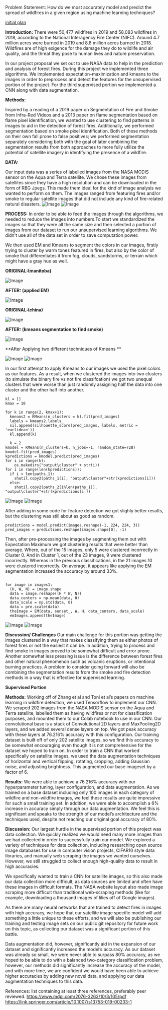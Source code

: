 Problem Statement: How do we most accurately model and predict the spread of wildfires in a given region using machine learning techniques?

<a href="page1.md">initial plan</a>

**Introduction:**
There were 50,477 wildfires in 2019 and 58,083 wildfires in 2018, according to the National Interagency Fire Center (NIFC). Around 4.7 million acres were burned in 2019 and  8.8 million acres burned in 2018. Wildfires are of high exigence for the damage they do to wildlife and air quality, and the threat they pose to human lives and nature preservation.

In our project proposal we set out to use NASA data to help in the prediction and analysis of forest fires. During this project we implemented three algorithms. We implemented expectation–maximization and kmeans to the images in order to preprocess and detect the features for the unsupervised portion of the project. For the third supervised portion we implemented a CNN along with data augmentation. 

**Methods:**

Inspired by a reading of a 2019 paper on Segmentation of Fire and Smoke from Infra-Red Videos and a 2013 paper on flame segmentation based on flame pixel identification, we wanted to use clustering to find patterns in images to aid in the detection of forest fires. Additionally, we performed segmentation based on smoke pixel identification. Both of these methods on their own fall prone to false positives; we performed segmentation separately considering both with the goal of later combining the segmentation results from both approaches to more fully utilize the potential of satellite imagery in identifying the presence of a wildfire.

**DATA:**

Our input data was a series of labelled images from the NASA MODIS sensor on the Aqua and Terra satellite. We chose these images from satellites since they have a high resolution and can be downloaded in the form of RBG Jpegs. This made them ideal for the kind of image analysis we wanted to perform on them. The images ranged from featuring fires and/or smoke to regular satellite images that did not include any kind of fire-related natural disasters. 
![Image](forestFireDataSet.png)
![Image](notForesetFire.png)

**PROCESS:**
In order to be able to feed the images through the algorithms, we needed to reduce the images into numbers.To start we standardized the images so that they were all the same size and then selected a portion of images from our dataset to run our unsupervised learning algorithms. We didn't use all of the data set in order to save computation power.

We then used EM and Kmeans to segment the colors in our images, firstly trying to cluster by warm tones featured in fires, but also by the color of smoke that differentiates it from fog, clouds, sandstorms, or terrain which might have a gray hue as well.

**ORIGINAL:(manitoba)**

![Image](origManitoba.png) 

**AFTER: (applied EM)** 

![Image](manitobaEM.png)

**ORIGINAL:(china)**

![Image](china_orig.PNG)

**AFTER: (kmeans segmentation to find smoke)**

![Image](kmeans3_after.PNG)

**After Applying two different techniques of Kmeans **

![Image](kMeans2.png)
![Image](kMeans1.png)

In our first attempt to apply Kmeans to our images we used the pixel colors as our features. As a result, when we clustered the images into two clusters (to simulate the binary fire vs not fire classifcation) we got two unequal clusters that were worse than just randomly assigning half the data into one cluster and the other half into another. 
```sil = []
kl = []
kmax = 10

for k in range(2, kmax+1):
  kmeans2 = KMeans(n_clusters = k).fit(pred_images)
  labels = kmeans2.labels_
  sil.append(silhouette_score(pred_images, labels, metric = 'euclidean'))
  kl.append(k)
  
  k = 2
kmodel = KMeans(n_clusters=k, n_jobs=-1, random_state=728)
kmodel.fit(pred_images)
kpredictions = kmodel.predict(pred_images)
for i in range(k):
	os.makedirs("output\cluster" + str(i))
for i in range(len(kpredictions)):
  if i < len(paths_1):
    shutil.copy2(paths_1[i], "output\cluster"+str(kpredictions[i]))
  else:
    shutil.copy2(paths_2[i%len(paths_1)], "output\cluster"+str(kpredictions[i]))
```
![Image](badCluster0.png)
![Image](badCluster1.png)

After adding in some code for feature detection we got slighly better results, but the clustering was still about as good as random. 
```model = tf.keras.applications.MobileNetV2(include_top=False, weights="imagenet", input_shape=(224, 224, 3))
predictions = model.predict(images.reshape(-1, 224, 224, 3))
pred_images = predictions.reshape(images.shape[0], -1)
```

Then, after pre-processing the images by segmenting them out with Expectation Maximum we got clustering results that were better than average.
Where, out of the 15 images, only 5 were clustered incorrectly in Cluster 0. And in Cluster 1, out of the 23 images, 9 were clustered incorrectly. Whereas in the previous classifications, in the 21 images 10 were clustered incorrectly. On average, it appears like applying the EM segmentation increased the accuracy by around 33%. 


```emImages = []

for image in images1:
  (H, W, N) = image.shape
  data = image.reshape((H * W, N))
  data_centers = np.mean(data, 0)
  data_scale = np.std(data, 0)
  data = pre.scale(data)
  theImage = EM(data, sunset_, W, H, data_centers, data_scale)
  emImages.append(theImage)
```

![Image](cluster0.png)
![Image](cluster1.png)

**Discussion/ Challenges**
Our main challenge for this portion was getting the images clustered in a way that makes classifying them as either photos of forest fires or not the easiest it can be. In addition, trying to process and find smoke in images proved to be somewhat difficult and error prone. Another somewhat less pressing issue is the difference between forest fires and other natural phenomenon such as volcanic eruptions, or intentional burning practices. A problem to consider going forward will also be combining the segmentation results from the smoke and fire detection methods in a way that is effective for supervised learning.


****Supervised Portion****


**Methods:**
Working off of Zhang et al and Toni et al’s papers on machine learning in wildfire detection, we used Tensorflow to implement our CNN. We scraped 202 images from the NASA MODIS sensor on the Aqua and Terra satellite, labelled them as having wildfires or not for classification purposes, and mounted them to our Colab notebook to use in our CNN. Our convolutional base is a stack of Convolutional 2D layers and MaxPooling2D layers, and we added several dense layers on top. We got peak accuracy with these layers at 76.216% accuracy with this configuration.  Our training dataset is built off of only 202 satellite images, so we find this accuracy to be somewhat encouraging even though it is not comprehensive for the dataset we hoped to train on. 
In order to train a CNN that worked specifically on satellite images, we used the data augmentation techniques of horizontal and vertical flipping, rotating, cropping, adding Gaussian noise, and adjusting brightness. This augmented our base imageset by a factor of 6. 
 
**Results:**
We were able to achieve a 76.216% accuracy with our hyperparameter tuning, layer configuration, and data augmentation. As we trained on a base dataset including only 100 images in each category of wildfire and non-wildfire images, we feel these results are quite impressive for such a small training set. In addition, we were able to accomplish a 6% increase in accuracy simply through our data augmentation. We feel this is significant and speaks to the strength of our model’s architecture and the techniques used, despite not reaching our original goal accuracy of 80%. 
 
**Discussion:**
Our largest hurdle in the supervised portion of this project was data collection. We quickly realized we would need many more images than we had collected in order to successfully train our model.  We explored a variety of techniques for data collection, including researching open source image databases for use in computer vision projects, CIFAR10 style data libraries, and manually web scraping the images we wanted ourselves. However, we still struggled to collect enough high-quality data to result in high accuracies.
 
We specifically wanted to train a CNN for satellite images, so this also made our data collection more difficult, as data sources are limited and often have these images in difficult formats. The NASA website layout also made image scraping more difficult than traditional web-scraping methods (like for example, downloading a thousand images of lilies off of Google images). 
 
As there are many neural networks that are trained to detect fires in images with high accuracy, we hope that our satellite image specific model will add something a little unique to these efforts, and we will also be publishing our training and testing image sets on our public git repository for future work on this topic, as collecting our dataset was a significant portion of this battle. 
 
Data augmentation did, however, significantly aid in the expansion of our dataset and significantly increased the model’s accuracy. As our dataset was already so small, we were never able to surpass 80% accuracy, as we hoped to be able to do with a balanced two-category classification problem, however, our methods did significantly increase the accuracy of the model, and with more time, we are confident we would have been able to achieve higher accuracies by adding new novel data, and applying our data augmentation techniques to this data.
 
References: list containing at least three references, preferably peer reviewed.
https://www.mdpi.com/2076-3263/10/3/105/pdf
 https://link.springer.com/article/10.1007/s13753-019-00233-1 


